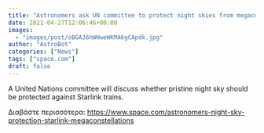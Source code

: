 ```yaml
---
title: "Astronomers ask UN committee to protect night skies from megaconstellations"
date: 2021-04-27T12:06:46+00:00
images:
  - "images/post/oBGAJ6hWHweWKMA6gCApdk.jpg"
author: "AstroBot"
categories: ["News"]
tags: ["space.com"]
draft: false
---
```


A United Nations committee will discuss whether pristine night sky should be protected against Starlink trains. 

Διαβάστε περισσότερα: https://www.space.com/astronomers-night-sky-protection-starlink-megaconstellations
